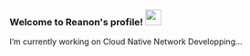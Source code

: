 
<!--
- 🔭 I’m currently working on ...
- 🌱 I’m currently learning ...
- 👯 I’m looking to collaborate on ...
- 🤔 I’m looking for help with ...
- 💬 Ask me about ...
- 📫 How to reach me: ...
- 😄 Pronouns: ...
- ⚡ Fun fact: ...
-->

<h3 align="left">
  Welcome to Reanon's profile!
  <img src="https://media.giphy.com/media/hvRJCLFzcasrR4ia7z/giphy.gif" width="28">
</h1>

I’m currently working on Cloud Native Network Developping...

<!-- 显示热门语言和状态  -->
<!-- <img src="https://github-readme-stats.vercel.app/api?username=reanon&show_icons=true&icon_color=805AD5&text_color=718096&bg_color=ffffff&hide_title=true&count_private=true" /> -->

<!-- 在右边显示热门语言和状态  -->
<!--  <img align="right" src="https://github-readme-stats.vercel.app/api?username=reanon&show_icons=true&icon_color=805AD5&text_color=718096&bg_color=ffffff&hide_title=true&count_private=true" /> -->

<!-- <img align="right" src="https://github-readme-streak-stats.herokuapp.com/?user=reanon" alt="Reanon" /> -->


<!-- 显示热门语言 width="496px"  -->
<!--<img align="right" src="https://github-readme-stats.vercel.app/api/top-langs/?username=reanon&layout=compact" alt="Reanon" />-->






 

